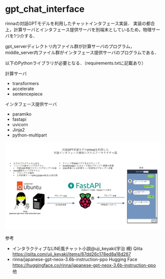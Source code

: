# gpt_chat_interface

rinnaの対話GPTモデルを利用したチャットインタフェース実装．
実装の都合上，計算サーバとインタフェース提供サーバを別端末としているため，物理サーバを1つ介する．

gpt_serverディレクトリ内ファイル群が計算サーバのプログラム，middle_server内ファイル群がインタフェース提供サーバのプログラムである．

以下のPythonライブラリが必要となる．（requirements.txtに記載あり）

計算サーバ
- transformers
- accelerate
- sentencepiece

インタフェース提供サーバ
- paramiko
- fastapi
- uvicorn
- Jinja2
- python-multipart

 ![screenshot](https://raw.githubusercontent.com/hakoshi-normal/md_images/main/gpt_chat_interface_architecture_fig.jpg "fig")

参考
- インタラクティブなLINE風チャット小説@uji_keyaki(宇治 槻) Qiita
  https://qiita.com/uji_keyaki/items/87dd26c178ed8a18d267
- rinna/japanese-gpt-neox-3.6b-instruction-ppo Hugging Face
  https://huggingface.co/rinna/japanese-gpt-neox-3.6b-instruction-ppo
　他
